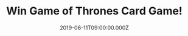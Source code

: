 ---
campaign-uuid: "c-b1b1d0b4-40f4-4ce1-8ccf-51ea08ed2d24"
type: "Competition"
category: "Entertainment"
date: "2019-06-11T09:00:00.000Z"
end-date: "2019-07-11T23:59:00.000Z"
disable-form: false
is_promoted: false
has_entry_page: true
title: "Win Game of Thrones Card Game!"
competition-description: "<p>We know you’re missing GOT as much as we are… that is\
  \ why we are giving away a game of intrigue, betrayal and struggle for power. The\
  \ Game Of Thrones Card Game. The Card Game lets two players choose their house and\
  \ experience their own battles between House Stark and House Lannister.</p>\n<p>Want\
  \ it? Click below for a chance to win!</p>\n"
hero-header: "Win Game of Thrones Card Game!"
terms-confirmation: "N/A"
banner-img: "https://assets.expresslyapp.com/asset-ad5144a7-b6c3-49b5-930f-a36a5024c486.jpg"
logo-left-href: "http://club.expressly.io"
logo-left-image: "https://assets.expresslyapp.com/asset-f91d931c-2c2f-4f74-a6d3-d7a9641ecb96.jpg"
logo-left-title: "Expressly Club"
bg-image-hero: "https://assets.expresslyapp.com/asset-033b2f37-0757-4f8a-9ef3-3efdbb86a8a4.jpg"
bg-image-first: "https://assets.expresslyapp.com/asset-8381e236-dd32-4816-9e42-e2fa166bdd5d.jpg"
section1-content: "<p>In a land where summers span decades and winters can last a\
  \ lifetime, the Great Houses of Westeros plot, conspire, and battle for control\
  \ of the Seven Kingdoms. Memorable heroes and villains may become living legends,\
  \ while others meet terrible, untimely ends.</p>\n<p>Game of Thrones is a card game\
  \ for two players based on the epic HBO series where players assume control of either\
  \ House Stark or House Lannister. Wage war in the fields of Westeros and conspire\
  \ to crush your opponent at court in Kings Landing. Shift the balance of power with\
  \ game-changing plot cards, then marshall your forces and engage your opponent in\
  \ a series of challenges to gain power for your House.</p>\n<p>If you are a truly\
  \ GOT fan… think no more and enter the form below for a chance to win it now!</p>\n"
entry-title: "Win Game of Thrones Card Game!"
entry-content: "<p>Enter the draw to win Game of Thrones Card Game by completing the\
  \ form below before 23:59 on the 11th of July  2019.</p>\n"
has-winner: false
prize-description: "Game of Thrones Card Game."
special-conditions: "This competition is also available on: https://aaa.nme.com/competitions/lgame-of-thrones-card-game\r\
  \n\r\nMultiple entries are allowed up to one every day."
country-restrictions:
- "GB"
---